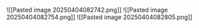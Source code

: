 ![[Pasted image 20250404082742.png]]
![[Pasted image 20250404082754.png]]
![[Pasted image 20250404082805.png]]